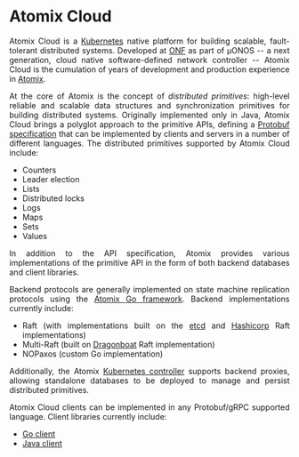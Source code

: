 # Atomix Cloud
<div style="text-align: justify"> 

Atomix Cloud is a [Kubernetes] native platform for building scalable, fault-tolerant distributed systems.
Developed at [ONF] as part of µONOS -- a next generation, cloud native software-defined network controller --
Atomix Cloud is the cumulation of years of development and production experience in [Atomix].

At the core of Atomix is the concept of _distributed primitives_: high-level reliable and scalable data 
structures and synchronization primitives for building distributed systems. Originally implemented only
in Java, Atomix Cloud brings a polyglot approach to the primitive APIs, defining a [Protobuf specification][API]
that can be implemented by clients and servers in a number of different languages. The distributed primitives
supported by Atomix Cloud include:

* Counters
* Leader election
* Lists
* Distributed locks
* Logs
* Maps
* Sets
* Values

In addition to the API specification, Atomix provides various implementations of the primitive API in 
the form of both backend databases and client libraries.

Backend protocols are generally implemented on state machine replication protocols using the
[Atomix Go framework](/go-framework). Backend implementations currently include:

* Raft (with implementations built on the [etcd][etcd Raft] and [Hashicorp][Hashicorp Raft] Raft implementations)
* Multi-Raft (built on [Dragonboat] Raft implementation)
* NOPaxos (custom Go implementation)

Additionally, the Atomix [Kubernetes controller][controller] supports backend proxies, allowing standalone
databases to be deployed to manage and persist distributed primitives.

Atomix Cloud clients can be implemented in any Protobuf/gRPC supported language. Client libraries
currently include:

* [Go client](/go-client)
* [Java client](/java-client)

[ONF]: https://opennetworking.org
[ONOS]: https://onosproject.org
[Atomix]: https://github.com/atomix/atomix
[Consul Raft]: https://github.com/hashicorp/raft
[Dragonboat]: https://github.com/lni/dragonboat
[etcd Raft]: https://github.com/etcd-io/etcd
[Hashicorp Raft]: https://github.com/hashicorp/raft
[Kubernetes]: https://kubernetes.io
[Protobuf]: https://developers.google.com/protocol-buffers
[gRPC]: https://grpc.io
[API]: /api
[controller]: /controller

</div>